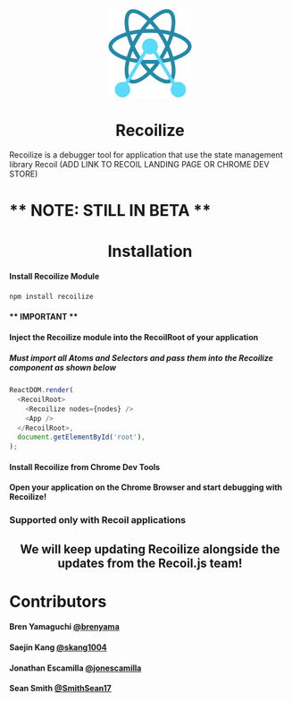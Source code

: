 <meta name='keywords' content='Recoil, Recoil.js, Recoil Dev Tool, Recoilize, Chrome Dev Tool, Recoil Chrome'>

<p align='center'>
<img src='./src/extension/build/assets/Recoilize.png' width=150rem>
</p>

<h1 align='center'>
Recoilize
</h1>

<p>
Recoilize is a debugger tool for application that use the state management library Recoil (ADD LINK TO RECOIL LANDING PAGE OR CHROME DEV STORE)
</p>

<h1>
** NOTE: STILL IN BETA **
</h1>

<h1 align='center'>
Installation
</h1>

#### Install Recoilize Module

```js
npm install recoilize
```

#### ** IMPORTANT **

#### Inject the Recoilize module into the RecoilRoot of your application

##### Must import all Atoms and Selectors and pass them into the Recoilize component as shown below

```js
ReactDOM.render(
  <RecoilRoot>
    <Recoilize nodes={nodes} />
    <App />
  </RecoilRoot>,
  document.getElementById('root'),
);
```

#### Install Recoilize from Chrome Dev Tools

#### Open your application on the Chrome Browser and start debugging with Recoilize!

### Supported only with Recoil applications

<h2 align='center'> 
We will keep updating Recoilize alongside the updates from the Recoil.js team!
</h2>

<h1>
 Contributors
</h1>

<h4>Bren Yamaguchi <a href='https://github.com/brenyama'>@brenyama</a></h4>

<h4>Saejin Kang <a href='https://github.com/skang1004'>@skang1004</a></h4>

<h4>Jonathan Escamilla <a href='https://github.com/jonescamilla'>@jonescamilla</a> </h4>

<h4>Sean Smith <a href='https://github.com/SmithSean17'>@SmithSean17</a> </h4>
